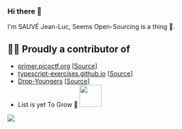 ### Hi there 👋

I'm SAUVÉ Jean-Luc, Seems Open-Sourcing is a thing 🙂.


## 🧑‍💻 Proudly a contributor of
- [primer.picoctf.org](primer.picoctf.org) [[Source](https://github.com/picoCTF/ctf-primer)]
- [typescript-exercises.github.io](https://typescript-exercises.github.io/) [[Source](https://github.com/typescript-exercises/typescript-exercises)]
- [Drop-Youngers](https://github.com/Drop-Youngers/) [[Source](https://github.com/Drop-Youngers/)]
- List is yet To Grow 🙂 <img src="https://media.giphy.com/media/qjqUcgIyRjsl2/giphy.gif" width="50" />



![](https://komarev.com/ghpvc/?username=SauveJeanLuc)
